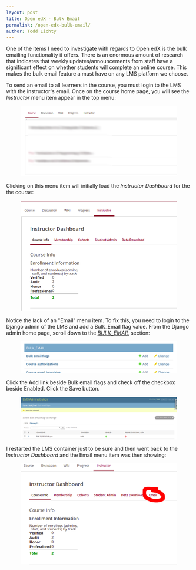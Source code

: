 ```yaml
---
layout: post
title: Open edX - Bulk Email
permalink: /open-edx-bulk-email/
author: Todd Lichty
---
```

<p>One of the items I need to investigate with regards to Open edX is the bulk emailing functionality it offers. There is an enormous amount of research that indicates that weekly updates/announcements from staff have a significant effect on whether students will complete an online course. This makes the bulk email feature a must have on any LMS platform we choose.</p><p>To send an email to all learners in the course, you must login to the LMS with the instructor's email. Once on the course home page, you will see the <em>Instructor</em> menu item appear in the top menu:</p><figure class="kg-card kg-image-card"><img src="/images/course_dashboard.png" class="kg-image"></figure><p>Clicking on this menu item will initially load the <em>Instructor Dashboard</em> for the the course:</p><figure class="kg-card kg-image-card"><img src="/images/dashboard_original.png" class="kg-image"></figure><p>Notice the lack of an "Email" menu item. To fix this, you need to login to the Django admin of the LMS and add a Bulk_Email flag value. From the Django admin home page, scroll down to the <a href="http://localhost:18000/admin/bulk_email/"><em>BULK_EMAIL</em></a> section:</p><figure class="kg-card kg-image-card"><img src="/images/bulk_email_flag_menu.png" class="kg-image"></figure><p>Click the Add link beside Bulk email flags and check off the checkbox beside Enabled. Click the Save button.</p><figure class="kg-card kg-image-card"><img src="/images/bulk_email_flag.png" class="kg-image"></figure><p>I restarted the LMS container just to be sure and then went back to the I<em>nstructor Dashboard</em> and the Email menu item was then showing:</p><figure class="kg-card kg-image-card"><img src="/images/instructor_dashboard_email.png" class="kg-image"></figure>